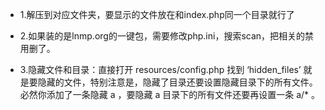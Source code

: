 - 1.解压到对应文件夹，要显示的文件放在和index.php同一个目录就行了

- 2.如果装的是lnmp.org的一键包，需要修改php.ini，搜索scan，把相关的禁用删了。

- 3.隐藏文件和目录：直接打开 resources/config.php 找到  ‘hidden_files’ 就是要隐藏的文件，特别注意是，隐藏了目录还要设置隐藏目录下的所有文件。必然你添加了一条隐藏 a ，要隐藏 a 目录下的所有文件还要再设置一条 a/* 。

